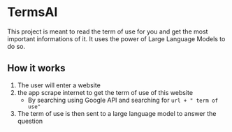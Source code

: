 # TermsAI
This project is meant to read the term of use for you and get the most important informations of it. It uses the power of Large Language Models to do so.

## How it works

1. The user will enter a website
2. the app scrape internet to get the term of use of this website
    - By searching using Google API and searching for `url + " term of use"`
3. The term of use is then sent to a large language model to answer the question
